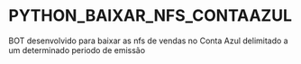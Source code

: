 # PYTHON_BAIXAR_NFS_CONTAAZUL
BOT desenvolvido para baixar as nfs de vendas no Conta Azul delimitado a um determinado periodo de emissão
